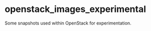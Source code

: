 openstack_images_experimental
=============================

Some snapshots used within OpenStack for experimentation.
